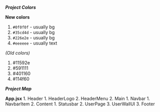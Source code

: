_**Project Colors**_


**New colors**
1. `#0f0f0f` - usually bg
2. `#35cd4d` - usually bg
2. `#226e2e` - usually bg 
3. `#eeeeee` - usually text

 *(Old colors)*
1. #11592e
2. #591111
3. #401160
4. #114f60


_**Project Map**_

**App.jsx**
    1. Header
       1. HeaderLogo
       2. HeaderMenu
    2. Main
       1. Navbar
          1. NavbarItem
       2. Content
          1. Statusbar
          2. UserPage
          3. UserWallUI
    3. Footer